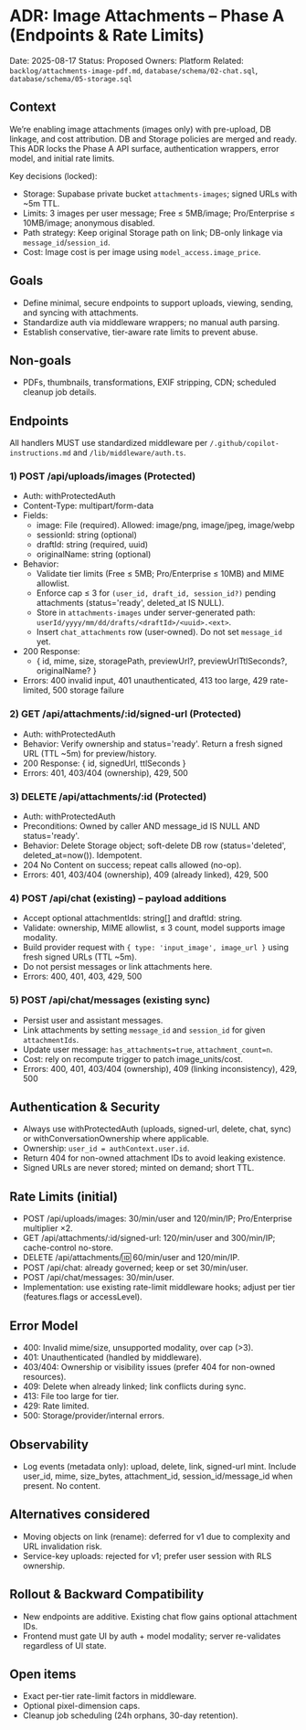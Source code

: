 # ADR: Image Attachments – Phase A (Endpoints & Rate Limits)

Date: 2025-08-17
Status: Proposed
Owners: Platform
Related: `backlog/attachments-image-pdf.md`, `database/schema/02-chat.sql`, `database/schema/05-storage.sql`

## Context

We’re enabling image attachments (images only) with pre-upload, DB linkage, and cost attribution. DB and Storage policies are merged and ready. This ADR locks the Phase A API surface, authentication wrappers, error model, and initial rate limits.

Key decisions (locked):

- Storage: Supabase private bucket `attachments-images`; signed URLs with ~5m TTL.
- Limits: 3 images per user message; Free ≤ 5MB/image; Pro/Enterprise ≤ 10MB/image; anonymous disabled.
- Path strategy: Keep original Storage path on link; DB-only linkage via `message_id`/`session_id`.
- Cost: Image cost is per image using `model_access.image_price`.

## Goals

- Define minimal, secure endpoints to support uploads, viewing, sending, and syncing with attachments.
- Standardize auth via middleware wrappers; no manual auth parsing.
- Establish conservative, tier-aware rate limits to prevent abuse.

## Non-goals

- PDFs, thumbnails, transformations, EXIF stripping, CDN; scheduled cleanup job details.

## Endpoints

All handlers MUST use standardized middleware per `/.github/copilot-instructions.md` and `/lib/middleware/auth.ts`.

### 1) POST /api/uploads/images (Protected)

- Auth: withProtectedAuth
- Content-Type: multipart/form-data
- Fields:
  - image: File (required). Allowed: image/png, image/jpeg, image/webp
  - sessionId: string (optional)
  - draftId: string (required, uuid)
  - originalName: string (optional)
- Behavior:
  - Validate tier limits (Free ≤ 5MB; Pro/Enterprise ≤ 10MB) and MIME allowlist.
  - Enforce cap ≤ 3 for `(user_id, draft_id, session_id?)` pending attachments (status='ready', deleted_at IS NULL).
  - Store in `attachments-images` under server-generated path: `userId/yyyy/mm/dd/drafts/<draftId>/<uuid>.<ext>`.
  - Insert `chat_attachments` row (user-owned). Do not set `message_id` yet.
- 200 Response:
  - { id, mime, size, storagePath, previewUrl?, previewUrlTtlSeconds?, originalName? }
- Errors: 400 invalid input, 401 unauthenticated, 413 too large, 429 rate-limited, 500 storage failure

### 2) GET /api/attachments/:id/signed-url (Protected)

- Auth: withProtectedAuth
- Behavior: Verify ownership and status='ready'. Return a fresh signed URL (TTL ~5m) for preview/history.
- 200 Response: { id, signedUrl, ttlSeconds }
- Errors: 401, 403/404 (ownership), 429, 500

### 3) DELETE /api/attachments/:id (Protected)

- Auth: withProtectedAuth
- Preconditions: Owned by caller AND message_id IS NULL AND status='ready'.
- Behavior: Delete Storage object; soft-delete DB row (status='deleted', deleted_at=now()). Idempotent.
- 204 No Content on success; repeat calls allowed (no-op).
- Errors: 401, 403/404 (ownership), 409 (already linked), 429, 500

### 4) POST /api/chat (existing) – payload additions

- Accept optional attachmentIds: string[] and draftId: string.
- Validate: ownership, MIME allowlist, ≤ 3 count, model supports image modality.
- Build provider request with `{ type: 'input_image', image_url }` using fresh signed URLs (TTL ~5m).
- Do not persist messages or link attachments here.
- Errors: 400, 401, 403, 429, 500

### 5) POST /api/chat/messages (existing sync)

- Persist user and assistant messages.
- Link attachments by setting `message_id` and `session_id` for given `attachmentIds`.
- Update user message: `has_attachments=true`, `attachment_count=n`.
- Cost: rely on recompute trigger to patch image_units/cost.
- Errors: 400, 401, 403/404 (ownership), 409 (linking inconsistency), 429, 500

## Authentication & Security

- Always use withProtectedAuth (uploads, signed-url, delete, chat, sync) or withConversationOwnership where applicable.
- Ownership: `user_id = authContext.user.id`.
- Return 404 for non-owned attachment IDs to avoid leaking existence.
- Signed URLs are never stored; minted on demand; short TTL.

## Rate Limits (initial)

- POST /api/uploads/images: 30/min/user and 120/min/IP; Pro/Enterprise multiplier ×2.
- GET /api/attachments/:id/signed-url: 120/min/user and 300/min/IP; cache-control no-store.
- DELETE /api/attachments/:id: 60/min/user and 120/min/IP.
- POST /api/chat: already governed; keep or set 30/min/user.
- POST /api/chat/messages: 30/min/user.
- Implementation: use existing rate-limit middleware hooks; adjust per tier (features.flags or accessLevel).

## Error Model

- 400: Invalid mime/size, unsupported modality, over cap (>3).
- 401: Unauthenticated (handled by middleware).
- 403/404: Ownership or visibility issues (prefer 404 for non-owned resources).
- 409: Delete when already linked; link conflicts during sync.
- 413: File too large for tier.
- 429: Rate limited.
- 500: Storage/provider/internal errors.

## Observability

- Log events (metadata only): upload, delete, link, signed-url mint. Include user_id, mime, size_bytes, attachment_id, session_id/message_id when present. No content.

## Alternatives considered

- Moving objects on link (rename): deferred for v1 due to complexity and URL invalidation risk.
- Service-key uploads: rejected for v1; prefer user session with RLS ownership.

## Rollout & Backward Compatibility

- New endpoints are additive. Existing chat flow gains optional attachment IDs.
- Frontend must gate UI by auth + model modality; server re-validates regardless of UI state.

## Open items

- Exact per-tier rate-limit factors in middleware.
- Optional pixel-dimension caps.
- Cleanup job scheduling (24h orphans, 30-day retention).
